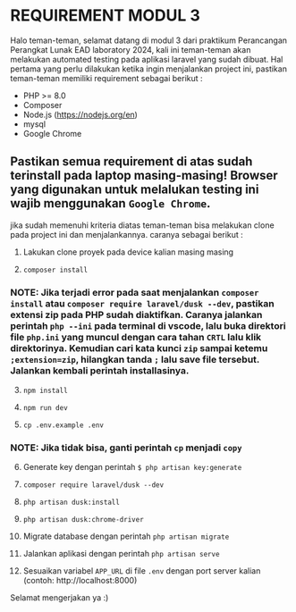 # REQUIREMENT MODUL 3
Halo teman-teman, selamat datang di modul 3 dari praktikum Perancangan Perangkat Lunak EAD laboratory 2024, kali ini teman-teman akan melakukan automated testing pada aplikasi laravel yang sudah dibuat. Hal pertama yang perlu dilakukan ketika ingin menjalankan project ini, pastikan teman-teman memiliki requirement sebagai berikut :

- PHP >= 8.0
- Composer
- Node.js (https://nodejs.org/en)
- mysql
- Google Chrome

## Pastikan semua requirement di atas sudah terinstall pada laptop masing-masing! Browser yang digunakan untuk melalukan testing ini wajib menggunakan `Google Chrome`.

jika sudah memenuhi kriteria diatas teman-teman bisa melakukan clone pada project ini dan menjalankannya. caranya sebagai berikut :

1. Lakukan clone proyek pada device kalian masing masing   

2. `composer install`

### NOTE: Jika terjadi error pada saat menjalankan `composer install` atau `composer require laravel/dusk --dev`, pastikan extensi zip pada PHP sudah diaktifkan. Caranya jalankan perintah `php --ini` pada terminal di vscode, lalu buka direktori file `php.ini` yang muncul dengan cara tahan `CRTL` lalu klik direktorinya. Kemudian cari kata kunci `zip` sampai ketemu `;extension=zip`, hilangkan tanda `;` lalu save file tersebut. Jalankan kembali perintah installasinya.

3. `npm install`

4. `npm run dev`

5. `cp .env.example .env`

### NOTE: Jika tidak bisa, ganti perintah `cp` menjadi `copy`

6. Generate key dengan perintah `$ php artisan key:generate`

7. `composer require laravel/dusk --dev`

8. `php artisan dusk:install`

9. `php artisan dusk:chrome-driver`

10. Migrate database dengan perintah 
`php artisan migrate`

11. Jalankan aplikasi dengan perintah 
`php artisan serve`

12. Sesuaikan variabel `APP_URL` di file `.env` dengan port server kalian (contoh: http://localhost:8000)

Selamat mengerjakan ya :)
